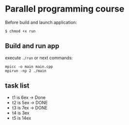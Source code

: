 # Parallel programming course

Before build and launch application:
```
$ chmod +x run
```

## Build and run app

execute `./run` or next commands:

```
mpicc -o main main.cpp
mpirun -np 2 ./main
```

 ## task list
 * t1 is 6ex    -> Done
 * t2 is 5ex    -> DONE
 * t3 is 7ex    -> DONE
 * t4 is 3ex
 * t5 is 14ex
 